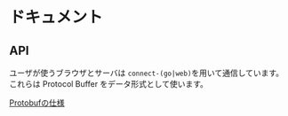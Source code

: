 # ドキュメント

## API

ユーザが使うブラウザとサーバは `connect-(go|web)`を用いて通信しています。
これらは Protocol Buffer をデータ形式として使います。

[Protobufの仕様](./protobuf.md)
